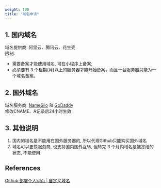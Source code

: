 ```yaml
---
weight: 100
title: "域名申请"
---
```


## 1. 国内域名
域名提供商: 阿里云、腾讯云、花生壳  
限制:  
+ 需要备案才能使用域名, 可在小程序上备案;
+ 必须要有 3 个租期(月)以上的服务器才能开始备案，而且一台服务器只能为一个域名备案。
  

## 2. 国外域名
域名服务商: [NameSilo](https://www.namesilo.com/) 和 [GoDaddy](https://www.godaddy.com/zh-sg)  
修改CNAME、A记录后24小时生效  

## 3. 其他说明
1. 国内的域名是不能用在国外服务器的, 所以代理Github只能购买国外域名  
2. 域名可以更换服务商, 也支持国内国外互转, 但转完 3 个月内域名是被冻结的状态, 不能使用  


## References
[Github 部署个人网页 | 自定义域名](https://juejin.cn/post/6988858289828134942)  

